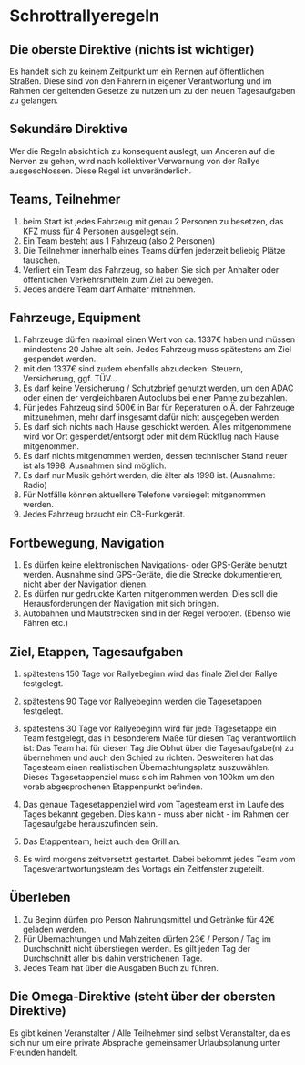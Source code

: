 # Schrottrallyeregeln

## Die oberste Direktive (nichts ist wichtiger)

Es handelt sich zu keinem Zeitpunkt um ein Rennen auf öffentlichen Straßen. Diese sind von den Fahrern in eigener Verantwortung und im Rahmen der geltenden Gesetze zu nutzen um zu den neuen Tagesaufgaben zu gelangen.

## Sekundäre Direktive

Wer die Regeln absichtlich zu konsequent auslegt, um Anderen auf die Nerven zu gehen, wird nach kollektiver Verwarnung von der Rallye ausgeschlossen. Diese Regel ist unveränderlich.

## Teams, Teilnehmer

1. beim Start ist jedes Fahrzeug mit genau 2 Personen zu besetzen, das KFZ muss für 4 Personen ausgelegt sein.
1. Ein Team besteht aus 1 Fahrzeug (also 2 Personen)
1. Die Teilnehmer innerhalb eines Teams dürfen jederzeit beliebig Plätze tauschen.
1. Verliert ein Team das Fahrzeug, so haben Sie sich per Anhalter oder öffentlichen Verkehrsmitteln zum Ziel zu bewegen.
1. Jedes andere Team darf Anhalter mitnehmen.

## Fahrzeuge, Equipment

1. Fahrzeuge dürfen maximal einen Wert von ca. 1337€ haben und müssen mindestens 20 Jahre alt sein. Jedes Fahrzeug muss spätestens am Ziel gespendet werden.
1. mit den 1337€ sind zudem ebenfalls abzudecken: Steuern, Versicherung, ggf. TÜV...
1. Es darf keine Versicherung / Schutzbrief genutzt werden, um den ADAC oder einen der vergleichbaren Autoclubs bei einer Panne zu bezahlen.
1. Für jedes Fahrzeug sind 500€ in Bar für Reperaturen o.Ä. der Fahrzeuge mitzunehmen, mehr darf insgesamt dafür nicht ausgegeben werden.
1. Es darf sich nichts nach Hause geschickt werden. Alles mitgenommene wird vor Ort gespendet/entsorgt oder mit dem Rückflug nach Hause mitgenommen.
1. Es darf nichts mitgenommen werden, dessen technischer Stand neuer ist als 1998. Ausnahmen sind möglich.
  1. Es darf nur Musik gehört werden, die älter als 1998 ist. (Ausnahme: Radio)
1. Für Notfälle können aktuellere Telefone versiegelt mitgenommen werden.
1. Jedes Fahrzeug braucht ein CB-Funkgerät.

## Fortbewegung, Navigation

1. Es dürfen keine elektronischen Navigations- oder GPS-Geräte benutzt werden. Ausnahme sind GPS-Geräte, die die Strecke dokumentieren, nicht aber der Navigation dienen.
1. Es dürfen nur gedruckte Karten mitgenommen werden. Dies soll die Herausforderungen der Navigation mit sich bringen.
1. Autobahnen und Mautstrecken sind in der Regel verboten. (Ebenso wie Fähren etc.)

## Ziel, Etappen, Tagesaufgaben
1. spätestens 150 Tage vor Rallyebeginn wird das finale Ziel der Rallye festgelegt.
1. spätestens 90 Tage vor Rallyebeginn werden die Tagesetappen festgelegt.
1. spätestens 30 Tage vor Rallyebeginn wird für jede Tagesetappe ein Team festgelegt, das in besonderem Maße für diesen Tag verantwortlich ist: Das Team hat für diesen Tag die Obhut über die Tagesaufgabe(n) zu übernehmen und auch den Schied zu richten. Desweiteren hat das Tagesteam einen realistischen Übernachtungsplatz auszuwählen. Dieses Tagesetappenziel muss sich im Rahmen von 100km um den vorab abgesprochenen Etappenpunkt befinden.
1. Das genaue Tagesetappenziel wird vom Tagesteam erst im Laufe des Tages bekannt gegeben. Dies kann - muss aber nicht - im Rahmen der Tagesaufgabe herauszufinden sein.

1. Das Etappenteam, heizt auch den Grill an.
1. Es wird morgens zeitversetzt gestartet. Dabei bekommt jedes Team vom Tagesverantwortungsteam des Vortags ein Zeitfenster zugeteilt.

## Überleben

1. Zu Beginn dürfen pro Person Nahrungsmittel und Getränke für 42€ geladen werden.
1. Für Übernachtungen und Mahlzeiten dürfen 23€ / Person / Tag im Durchschnitt nicht überstiegen werden. Es gilt jeden Tag der Durchschnitt aller bis dahin verstrichenen Tage.
1. Jedes Team hat über die Ausgaben Buch zu führen.

## Die Omega-Direktive (steht über der obersten Direktive)

Es gibt keinen Veranstalter / Alle Teilnehmer sind selbst Veranstalter, da es sich nur um eine private Absprache gemeinsamer Urlaubsplanung unter Freunden handelt.









